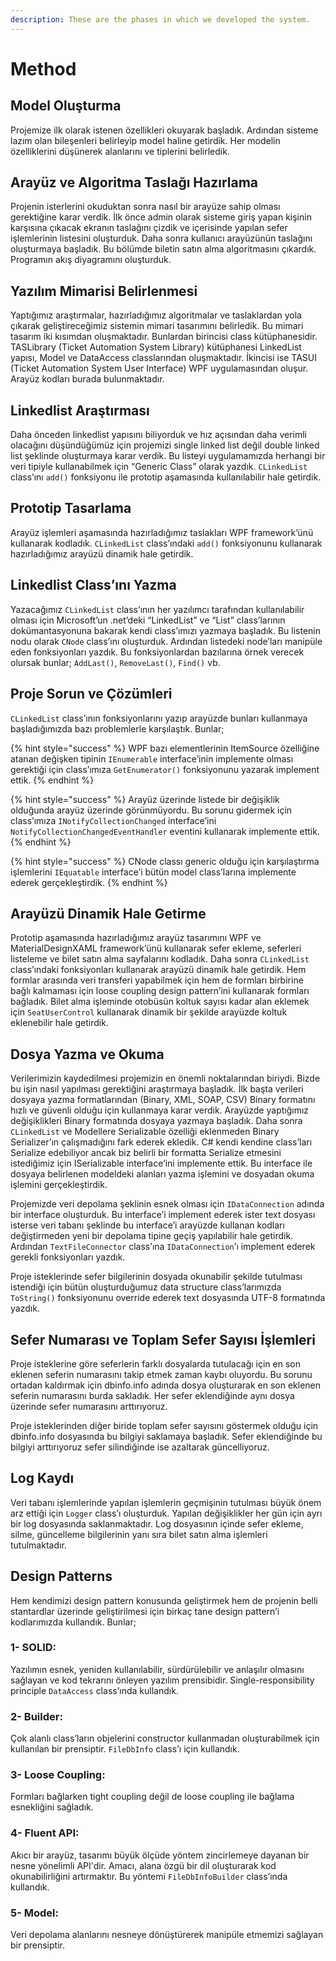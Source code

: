 ```yaml
---
description: These are the phases in which we developed the system.
---
```


# Method

## Model Oluşturma 

Projemize ilk olarak istenen özellikleri okuyarak başladık. Ardından sisteme lazım olan bileşenleri belirleyip model haline getirdik. Her modelin özelliklerini düşünerek alanlarını ve tiplerini belirledik.

## Arayüz ve Algoritma Taslağı Hazırlama

Projenin isterlerini okuduktan sonra nasıl bir arayüze sahip olması gerektiğine karar verdik. İlk önce admin olarak sisteme giriş yapan kişinin karşısına çıkacak ekranın taslağını çizdik ve içerisinde yapılan sefer işlemlerinin listesini oluşturduk. Daha sonra kullanıcı arayüzünün taslağını oluşturmaya başladık. Bu bölümde biletin satın alma algoritmasını çıkardık. Programın akış diyagramını oluşturduk.

## Yazılım Mimarisi Belirlenmesi 

Yaptığımız araştırmalar, hazırladığımız algoritmalar ve taslaklardan yola çıkarak geliştireceğimiz sistemin mimari tasarımını belirledik. Bu mimari tasarım iki kısımdan oluşmaktadır. Bunlardan birincisi class kütüphanesidir. TASLibrary \(Ticket Automation System Library\) kütüphanesi LinkedList yapısı, Model ve DataAccess classlarından oluşmaktadır. İkincisi ise TASUI \(Ticket Automation System User Interface\) WPF uygulamasından oluşur. Arayüz kodları burada bulunmaktadır.

## Linkedlist Araştırması 

Daha önceden linkedlist yapısını biliyorduk ve hız açısından daha verimli olacağını düşündüğümüz için projemizi single linked list değil double linked list şeklinde oluşturmaya karar verdik. Bu listeyi uygulamamızda herhangi bir veri tipiyle kullanabilmek için “Generic Class” olarak yazdık. `CLinkedList` class’ını `add()` fonksiyonu ile prototip aşamasında kullanılabilir hale getirdik.

## Prototip Tasarlama 

Arayüz işlemleri aşamasında hazırladığımız taslakları WPF framework’ünü kullanarak kodladık. `CLinkedList` class’ındaki `add()` fonksiyonunu kullanarak hazırladığımız arayüzü dinamik hale getirdik.

## Linkedlist Class’ını Yazma 

Yazacağımız `CLinkedList` class’ının her yazılımcı tarafından kullanılabilir olması için Microsoft’un .net’deki “LinkedList” ve “List” class’larının dokümantasyonuna bakarak kendi class’ımızı yazmaya başladık. Bu listenin nodu olarak `CNode` class’ını oluşturduk. Ardından listedeki node’ları manipüle eden fonksiyonları yazdık. Bu fonksiyonlardan bazılarına örnek verecek olursak bunlar; `AddLast()`, `RemoveLast()`, `Find()` vb.

## Proje Sorun ve Çözümleri 

`CLinkedList` class’ının fonksiyonlarını yazıp arayüzde bunları kullanmaya başladığımızda bazı problemlerle karşılaştık. Bunlar;

{% hint style="success" %}
WPF bazı elementlerinin ItemSource özelliğine atanan değişken tipinin `IEnumerable` interface’inin implemente olması gerektiği için class’ımıza `GetEnumerator()` fonksiyonunu yazarak implement ettik.
{% endhint %}

{% hint style="success" %}
Arayüz üzerinde listede bir değişiklik olduğunda arayüz üzerinde görünmüyordu. Bu sorunu gidermek için class’ımıza `INotifyCollectionChanged` interface’ini `NotifyCollectionChangedEventHandler` eventini kullanarak implemente ettik.
{% endhint %}

{% hint style="success" %}
CNode classı generic olduğu için karşılaştırma işlemlerini `IEquatable` interface’i bütün model class’larına implemente ederek gerçekleştirdik.
{% endhint %}

## Arayüzü Dinamik Hale Getirme 

Prototip aşamasında hazırladığımız arayüz tasarımını WPF ve MaterialDesignXAML framework’ünü kullanarak sefer ekleme, seferleri listeleme ve bilet satın alma sayfalarını kodladık. Daha sonra `CLinkedList` class’ındaki fonksiyonları kullanarak arayüzü dinamik hale getirdik. Hem formlar arasında veri transferi yapabilmek için hem de formları birbirine bağlı kalmaması için loose coupling design pattern’ini kullanarak formları bağladık. Bilet alma işleminde otobüsün koltuk sayısı kadar alan eklemek için `SeatUserControl` kullanarak dinamik bir şekilde arayüzde koltuk eklenebilir hale getirdik.

## Dosya Yazma ve Okuma 

Verilerimizin kaydedilmesi projemizin en önemli noktalarından biriydi. Bizde bu işin nasıl yapılması gerektiğini araştırmaya başladık. İlk başta verileri dosyaya yazma formatlarından \(Binary, XML, SOAP, CSV\) Binary formatını hızlı ve güvenli olduğu için kullanmaya karar verdik. Arayüzde yaptığımız değişiklikleri Binary formatında dosyaya yazmaya başladık. Daha sonra `CLinkedList` ve Modellere Serializable özelliği eklenmeden Binary Serializer’ın çalışmadığını fark ederek ekledik. C\# kendi kendine class’ları Serialize edebiliyor ancak biz belirli bir formatta Serialize etmesini istediğimiz için ISerializable interface’ini implemente ettik. Bu interface ile dosyaya belirlenen modeldeki alanları yazma işlemini ve dosyadan okuma işlemini gerçekleştirdik.

Projemizde veri depolama şeklinin esnek olması için `IDataConnection` adında bir interface oluşturduk. Bu interface’i implement ederek ister text dosyası isterse veri tabanı şeklinde bu interface’i arayüzde kullanan kodları değiştirmeden yeni bir depolama tipine geçiş yapılabilir hale getirdik. Ardından `TextFileConnector` class’ına `IDataConnection`’ı implement ederek gerekli fonksiyonları yazdık.

Proje isteklerinde sefer bilgilerinin dosyada okunabilir şekilde tutulması istendiği için bütün oluşturduğumuz data structure class’larımızda `ToString()` fonksiyonunu override ederek text dosyasında UTF-8 formatında yazdık.

## Sefer Numarası ve Toplam Sefer Sayısı İşlemleri 

Proje isteklerine göre seferlerin farklı dosyalarda tutulacağı için en son eklenen seferin numarasını takip etmek zaman kaybı oluyordu. Bu sorunu ortadan kaldırmak için dbinfo.info adında dosya oluşturarak en son eklenen seferin numarasını burda sakladık. Her sefer eklendiğinde aynı dosya üzerinde sefer numarasını arttırıyoruz.

Proje isteklerinden diğer biride toplam sefer sayısını göstermek olduğu için dbinfo.info dosyasında bu bilgiyi saklamaya başladık. Sefer eklendiğinde bu bilgiyi arttırıyoruz sefer silindiğinde ise azaltarak güncelliyoruz.

## Log Kaydı 

Veri tabanı işlemlerinde yapılan işlemlerin geçmişinin tutulması büyük önem arz ettiği için `Logger` class’ı oluşturduk. Yapılan değişiklikler her gün için ayrı bir log dosyasında saklanmaktadır. Log dosyasının içinde sefer ekleme, silme, güncelleme bilgilerinin yanı sıra bilet satın alma işlemleri tutulmaktadır. 

## Design Patterns 

Hem kendimizi design pattern konusunda geliştirmek hem de projenin belli stantardlar üzerinde geliştirilmesi için birkaç tane design pattern’i kodlarımızda kullandık. Bunlar;

### 1- SOLID: 

Yazılımın esnek, yeniden kullanılabilir, sürdürülebilir ve anlaşılır olmasını sağlayan ve kod tekrarını önleyen yazılım prensibidir. Single-responsibility principle `DataAccess` class’ında kullandık.

### 2- Builder: 

Çok alanlı class’ların objelerini constructor kullanmadan oluşturabilmek için kullanılan bir prensiptir. `FileDbInfo` class’ı için kullandık.

### 3- Loose Coupling: 

Formları bağlarken tight coupling değil de loose coupling ile bağlama esnekliğini sağladık.

### 4- Fluent API: 

Akıcı bir arayüz, tasarımı büyük ölçüde yöntem zincirlemeye dayanan bir nesne yönelimli API'dir. Amacı, alana özgü bir dil oluşturarak kod okunabilirliğini artırmaktır. Bu yöntemi `FileDbInfoBuilder` class’ında kullandık.

### 5- Model: 

Veri depolama alanlarını nesneye dönüştürerek manipüle etmemizi sağlayan bir prensiptir.


